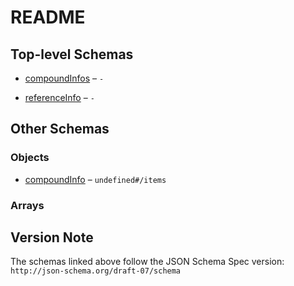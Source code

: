 # README

## Top-level Schemas

*   [compoundInfos](./compound_info.md) – `-`

*   [referenceInfo](./reference_info.md) – `-`

## Other Schemas

### Objects

*   [compoundInfo](./compound_info-compoundinfo.md "Compound information block") – `undefined#/items`

### Arrays



## Version Note

The schemas linked above follow the JSON Schema Spec version: `http://json-schema.org/draft-07/schema`
